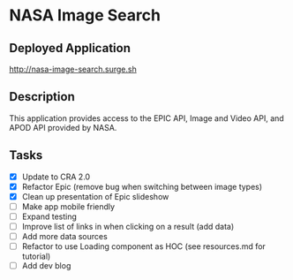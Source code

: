 # NASA Image Search

## Deployed Application

http://nasa-image-search.surge.sh

## Description

This application provides access to the EPIC API, Image and Video API, and APOD API provided by NASA.

## Tasks

- [x] Update to CRA 2.0
- [x] Refactor Epic (remove bug when switching between image types)
- [x] Clean up presentation of Epic slideshow
- [ ] Make app mobile friendly
- [ ] Expand testing
- [ ] Improve list of links in when clicking on a result (add data)
- [ ] Add more data sources
- [ ] Refactor to use Loading component as HOC (see resources.md for tutorial)
- [ ] Add dev blog
